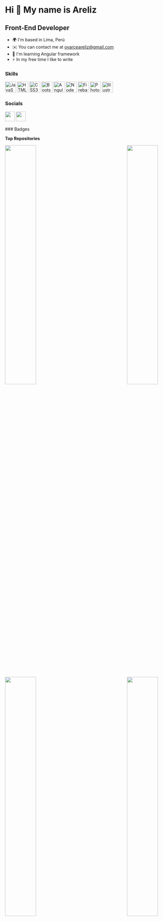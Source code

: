 Hi 👋 My name is Areliz
=======================

Front-End Developer
-------------------

* 🌍  I'm based in Lima, Perú
* ✉️  You can contact me at [oyarceareliz@gmail.com](mailto:oyarceareliz@gmail.com)
* 🧠  I'm learning Angular framework
* ⚡  In my free time I like to write

### Skills

<p align="left">
<a href="https://developer.mozilla.org/en-US/docs/Web/JavaScript" target="_blank" rel="noreferrer"><img src="https://raw.githubusercontent.com/danielcranney/readme-generator/main/public/icons/skills/javascript-colored.svg" width="36" height="36" alt="JavaScript" /></a>
<a href="https://developer.mozilla.org/en-US/docs/Glossary/HTML5" target="_blank" rel="noreferrer"><img src="https://raw.githubusercontent.com/danielcranney/readme-generator/main/public/icons/skills/html5-colored.svg" width="36" height="36" alt="HTML5" /></a>
<a href="https://www.w3.org/TR/CSS/#css" target="_blank" rel="noreferrer"><img src="https://raw.githubusercontent.com/danielcranney/readme-generator/main/public/icons/skills/css3-colored.svg" width="36" height="36" alt="CSS3" /></a>
<a href="https://getbootstrap.com/" target="_blank" rel="noreferrer"><img src="https://raw.githubusercontent.com/danielcranney/readme-generator/main/public/icons/skills/bootstrap-colored.svg" width="36" height="36" alt="Bootstrap" /></a>
<a href="https://angular.io/" target="_blank" rel="noreferrer"><img src="https://raw.githubusercontent.com/danielcranney/readme-generator/main/public/icons/skills/angularjs-colored.svg" width="36" height="36" alt="Angular" /></a>
<a href="https://nodejs.org/en/" target="_blank" rel="noreferrer"><img src="https://raw.githubusercontent.com/danielcranney/readme-generator/main/public/icons/skills/nodejs-colored.svg" width="36" height="36" alt="NodeJS" /></a>
<a href="https://firebase.google.com/" target="_blank" rel="noreferrer"><img src="https://raw.githubusercontent.com/danielcranney/readme-generator/main/public/icons/skills/firebase-colored.svg" width="36" height="36" alt="Firebase" /></a>
<a href="https://www.adobe.com/uk/products/photoshop.html" target="_blank" rel="noreferrer"><img src="https://raw.githubusercontent.com/danielcranney/readme-generator/main/public/icons/skills/photoshop-colored.svg" width="36" height="36" alt="Photoshop" /></a>
<a href="adobe.com/uk/products/illustrator.html" target="_blank" rel="noreferrer"><img src="https://raw.githubusercontent.com/danielcranney/readme-generator/main/public/icons/skills/illustrator-colored.svg" width="36" height="36" alt="Illustrator" /></a>
</p>

### Socials

<p align="left"> <a href="https://www.github.com/Arelizoyarce" target="_blank" rel="noreferrer"><img src="https://raw.githubusercontent.com/danielcranney/readme-generator/main/public/icons/socials/github.svg" width="32" height="32" /></a> <a href="https://www.linkedin.com/in/arelizoyarce/" target="_blank" rel="noreferrer"><img src="https://raw.githubusercontent.com/danielcranney/readme-generator/main/public/icons/socials/linkedin.svg" width="32" height="32" /></a></p>
### Badges

<b>Top Repositories</b>

<div width="100%" align="center"><a href="https://github.com/Arelizoyarce/LIM017-social-network" align="left"><img align="left" width="45%" src="https://github-readme-stats.vercel.app/api/pin/?username=Arelizoyarce&repo=LIM017-social-network&title_color=22c55e&text_color=ec4899&icon_color=22c55e&bg_color=0f172a&hide_border=true&locale=en" /></a><a href="https://github.com/Arelizoyarce/LIM017-data-lovers" align="right"><img align="right" width="45%" src="https://github-readme-stats.vercel.app/api/pin/?username=Arelizoyarce&repo=LIM017-data-lovers&title_color=22c55e&text_color=ec4899&icon_color=22c55e&bg_color=0f172a&hide_border=true&locale=en" /></a></div><br /><br /><br /><br /><br /><br /><br />

<br /><br /><br /><br /><br />

<div width="100%" align="center"><a href="https://github.com/Arelizoyarce/LIM017-md-links" align="left"><img align="left" width="45%" src="https://github-readme-stats.vercel.app/api/pin/?username=Arelizoyarce&repo=LIM017-md-links&title_color=22c55e&text_color=ec4899&icon_color=22c55e&bg_color=0f172a&hide_border=true&locale=en" /></a><a href="https://github.com/Arelizoyarce/LIM017-card-validation" align="right"><img align="right" width="45%" src="https://github-readme-stats.vercel.app/api/pin/?username=Arelizoyarce&repo=LIM017-card-validation&title_color=22c55e&text_color=ec4899&icon_color=22c55e&bg_color=0f172a&hide_border=true&locale=en" /></a></div>
